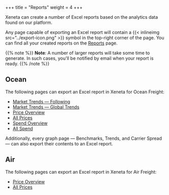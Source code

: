 +++
title = "Reports"
weight = 4
+++

Xeneta can create a number of Excel reports based on the analytics data found on our platform.

Any page capable of exporting an Excel report will contain a {{< inlineimg src="../export-icon.png" >}} symbol in the top-right corner of the page. You can find all your created reports on the [Reports](https://app.xeneta.com/ocean/reports/custom) page.

{{% note %}} <strong>Note</strong>: A number of larger reports will take some time to generate. In such cases, you'll be notified by email when your report is ready. {{% /note %}}

## Ocean

The following pages can export an Excel report in Xeneta for Ocean Freight:

* [Market Trends — Following](https://app.xeneta.com/ocean/market-trends/following)
* [Market Trends — Global Trends](https://app.xeneta.com/ocean/market-trends/global)
* [Price Overview](https://app.xeneta.com/ocean/prices/corridors)
* [All Prices](https://app.xeneta.com/ocean/prices/all)
* [Spend Overview](https://app.xeneta.com/ocean/spend/corridors)
* [All Spend](https://app.xeneta.com/ocean/spend/all)

Additionally, every graph page — Benchmarks, Trends, and Carrier Spread — can also export their contents to an Excel report.

## Air

The following pages can export an Excel report in Xeneta for Air Freight:

* [Price Overview](https://app.xeneta.com/air/prices/corridors)
* [All Prices](https://app.xeneta.com/air/prices/all)